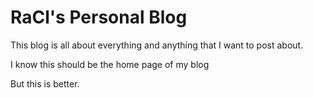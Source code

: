 # RaCl's Personal Blog

This blog is all about everything and anything that I want to post about.

I know this should be the home page of my blog

But this is better.
